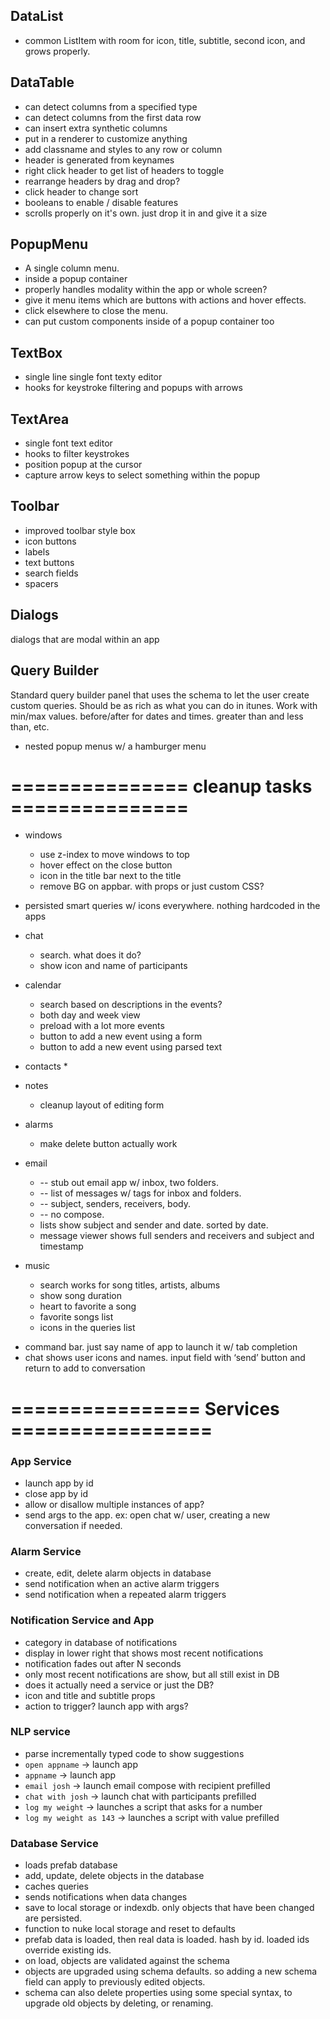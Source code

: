 ## DataList

* common ListItem with room for icon, title, subtitle, second icon, and grows properly.

## DataTable

* can detect columns from a specified type
* can detect columns from the first data row
* can insert extra synthetic columns
* put in a renderer to customize anything
* add classname and styles to any row or column
* header is generated from keynames
* right click header to get list of headers to toggle
* rearrange headers by drag and drop?
* click header to change sort
* booleans to enable / disable features
* scrolls properly on it's own. just drop it in and give it a size

## PopupMenu

* A single column menu.
* inside a popup container
* properly handles modality within the app or whole screen?
* give it menu items which are buttons with actions and hover effects.
* click elsewhere to close the menu.
* can put custom components inside of a popup container too

## TextBox

* single line single font texty editor
* hooks for keystroke filtering and popups with arrows

## TextArea

* single font text editor
* hooks to filter keystrokes
* position popup at the cursor
* capture arrow keys to select something within the popup

## Toolbar

* improved toolbar style box
* icon buttons
* labels
* text buttons
* search fields
* spacers

## Dialogs

dialogs that are modal within an app

## Query Builder

Standard query builder panel that uses the schema to let the user
create custom queries. Should be as rich as what you can do in itunes.
Work with min/max values. before/after for dates and times.  greater
than and less than, etc.

- nested popup menus w/ a hamburger menu




# =============== cleanup tasks ===============

* windows
    * use z-index to move windows to top
    * hover effect on the close button
    * icon in the title bar next to the title
    * remove BG on appbar. with props or just custom CSS?
* persisted smart queries w/ icons everywhere. nothing hardcoded in the apps
* chat
    * search. what does it do?
    * show icon and name of participants
* calendar
    * search based on descriptions in the events?
    * both day and week view
    * preload with a lot more events
    * button to add a new event using a form
    * button to add a new event using parsed text
* contacts
    * 
* notes
    * cleanup layout of editing form
* alarms
    * make delete button actually work
    
* email
    * -- stub out email app w/ inbox, two folders. 
    * -- list of messages w/ tags for inbox and folders. 
    * -- subject, senders, receivers, body. 
    * -- no compose. 
    * lists show subject and sender and date. sorted by date.
    * message viewer shows full senders and receivers and subject and timestamp
    
* music
    * search works for song titles, artists, albums
    * show song duration
    * heart to favorite a song
    * favorite songs list
    * icons in the queries list

- command bar. just say name of app to launch it w/ tab completion
- chat shows user icons and names. input field with ‘send’ button and return to add to conversation





# ================ Services =================

### App Service

* launch app by id
* close app by id
* allow or disallow multiple instances of app?
* send args to the app. ex: open chat w/ user, creating a new conversation if needed.

### Alarm Service

* create, edit, delete alarm objects in database
* send notification when an active alarm triggers
* send notification when a repeated alarm triggers


### Notification Service and App

* category in database of notifications
* display in lower right that shows most recent notifications
* notification fades out after N seconds
* only most recent notifications are show, but all still exist in DB
* does it actually need a service or just the DB?
* icon and title and subtitle props
* action to trigger? launch app with args?

### NLP service

* parse incrementally typed code to show suggestions
* `open appname` -> launch app
* `appname` -> launch app
* `email josh` -> launch email compose with recipient prefilled
* `chat with josh` -> launch chat with participants prefilled
* `log my weight` -> launches a script that asks for a number
* `log my weight as 143` -> launches a script with value prefilled


### Database Service

* loads prefab database
* add, update, delete objects in the database
* caches queries
* sends notifications when data changes
* save to local storage or indexdb. only objects that have been changed are persisted.
* function to nuke local storage and reset to defaults
* prefab data is loaded, then real data is loaded. hash by id. loaded ids override existing ids.
* on load, objects are validated against the schema
* objects are upgraded using schema defaults. so adding a new schema field can apply to previously edited objects.
* schema can also delete properties using some special syntax, to upgrade old objects by deleting, or renaming.  